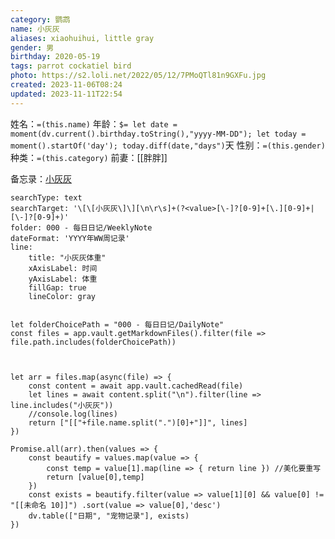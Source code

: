 ```yaml
---
category: 鹦鹉
name: 小灰灰
aliases: xiaohuihui, little gray
gender: 男
birthday: 2020-05-19
tags: parrot cockatiel bird
photo: https://s2.loli.net/2022/05/12/7PMoQTl81n9GXFu.jpg
created: 2023-11-06T08:24
updated: 2023-11-11T22:54
---
```


姓名：`=(this.name)`
年龄：`$= let date = moment(dv.current().birthday.toString(),"yyyy-MM-DD"); let today = moment().startOf('day'); today.diff(date,"days")`天
性别：`=(this.gender)`
种类：`=(this.category)`
前妻：[[胖胖]]

备忘录：[小灰灰](shortcuts://run-shortcut?name=NoteURL&input=1634282208)

```tracker
searchType: text
searchTarget: '\[\[小灰灰\]\][\n\r\s]+(?<value>[\-]?[0-9]+[\.][0-9]+|[\-]?[0-9]+)'
folder: 000 - 每日日记/WeeklyNote
dateFormat: 'YYYY年WW周记录'
line:
    title: "小灰灰体重"
    xAxisLabel: 时间
    yAxisLabel: 体重
    fillGap: true
    lineColor: gray
```

```dataviewjs

let folderChoicePath = "000 - 每日日记/DailyNote"
const files = app.vault.getMarkdownFiles().filter(file => file.path.includes(folderChoicePath))



let arr = files.map(async(file) => {
    const content = await app.vault.cachedRead(file)
    let lines = await content.split("\n").filter(line => line.includes("小灰灰"))
    //console.log(lines)
    return ["[["+file.name.split(".")[0]+"]]", lines]
})

Promise.all(arr).then(values => {
    const beautify = values.map(value => {
        const temp = value[1].map(line => { return line }) //美化要重写
        return [value[0],temp]
    })
    const exists = beautify.filter(value => value[1][0] && value[0] != "[[未命名 10]]") .sort(value => value[0],'desc')
    dv.table(["日期", "宠物记录"], exists)
})
```
